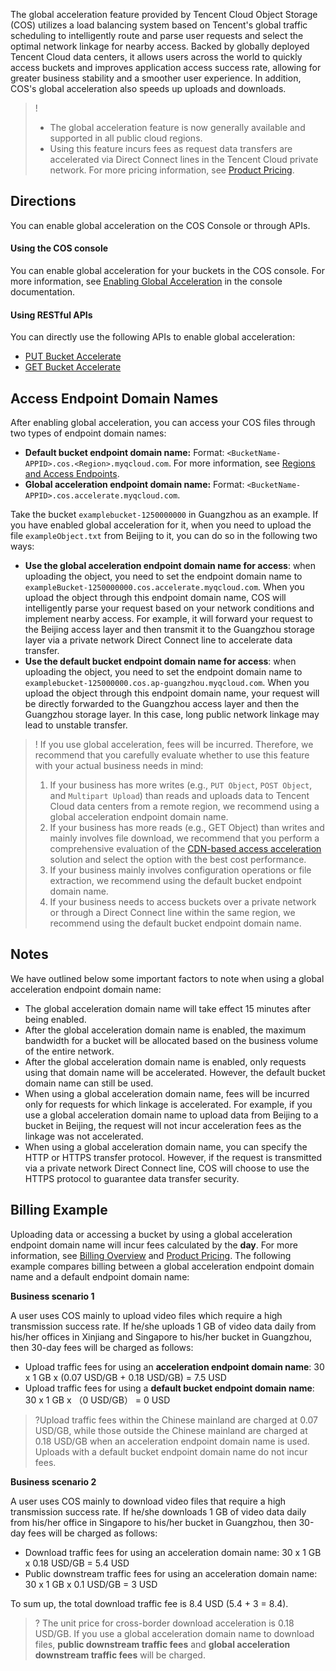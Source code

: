 The global acceleration feature provided by Tencent Cloud Object Storage (COS) utilizes a load balancing system based on Tencent's global traffic scheduling to intelligently route and parse user requests and select the optimal network linkage for nearby access. Backed by globally deployed Tencent Cloud data centers, it allows users across the world to quickly access buckets and improves application access success rate, allowing for greater business stability and a smoother user experience. In addition, COS's global acceleration also speeds up uploads and downloads.

> !
> - The global acceleration feature is now generally available and supported in all public cloud regions.
> - Using this feature incurs fees as request data transfers are accelerated via Direct Connect lines in the Tencent Cloud private network. For more pricing information, see [Product Pricing](https://intl.cloud.tencent.com/pricing/cos).


## Directions

You can enable global acceleration on the COS Console or through APIs.

#### Using the COS console
You can enable global acceleration for your buckets in the COS console. For more information, see [Enabling Global Acceleration](https://intl.cloud.tencent.com/document/product/436/33406) in the console documentation.

#### Using RESTful APIs
You can directly use the following APIs to enable global acceleration:

- [PUT Bucket Accelerate](https://intl.cloud.tencent.com/document/product/436/33411)
- [GET Bucket Accelerate](https://intl.cloud.tencent.com/document/product/436/33412)

## Access Endpoint Domain Names

After enabling global acceleration, you can access your COS files through two types of endpoint domain names:

- **Default bucket endpoint domain name:** Format: `<BucketName-APPID>.cos.<Region>.myqcloud.com`. For more information, see [Regions and Access Endpoints](https://intl.cloud.tencent.com/document/product/436/6224).
- **Global acceleration endpoint domain name:** Format: `<BucketName-APPID>.cos.accelerate.myqcloud.com`.

Take the bucket `examplebucket-1250000000` in Guangzhou as an example. If you have enabled global acceleration for it, when you need to upload the file `exampleObject.txt` from Beijing to it, you can do so in the following two ways:

- **Use the global acceleration endpoint domain name for access**: when uploading the object, you need to set the endpoint domain name to `exampleBucket-1250000000.cos.accelerate.myqcloud.com`. When you upload the object through this endpoint domain name, COS will intelligently parse your request based on your network conditions and implement nearby access. For example, it will forward your request to the Beijing access layer and then transmit it to the Guangzhou storage layer via a private network Direct Connect line to accelerate data transfer.
- **Use the default bucket endpoint domain name for access**: when uploading the object, you need to set the endpoint domain name to `examplebucket-125000000.cos.ap-guangzhou.myqcloud.com`. When you upload the object through this endpoint domain name, your request will be directly forwarded to the Guangzhou access layer and then the Guangzhou storage layer. In this case, long public network linkage may lead to unstable transfer.

>! If you use global acceleration, fees will be incurred. Therefore, we recommend that you carefully evaluate whether to use this feature with your actual business needs in mind:
> 1. If your business has more writes (e.g., `PUT Object`, `POST Object`, and `Multipart Upload`) than reads and uploads data to Tencent Cloud data centers from a remote region, we recommend using a global acceleration endpoint domain name.
> 2. If your business has more reads (e.g., GET Object) than writes and mainly involves file download, we recommend that you perform a comprehensive evaluation of the [CDN-based access acceleration](https://intl.cloud.tencent.com/document/product/436/18668) solution and select the option with the best cost performance.
> 3. If your business mainly involves configuration operations or file extraction, we recommend using the default bucket endpoint domain name.
> 4. If your business needs to access buckets over a private network or through a Direct Connect line within the same region, we recommend using the default bucket endpoint domain name.
> 

## Notes

We have outlined below some important factors to note when using a global acceleration endpoint domain name:

- The global acceleration domain name will take effect 15 minutes after being enabled.
- After the global acceleration domain name is enabled, the maximum bandwidth for a bucket will be allocated based on the business volume of the entire network.
- After the global acceleration domain name is enabled, only requests using that domain name will be accelerated. However, the default bucket domain name can still be used.
- When using a global acceleration domain name, fees will be incurred only for requests for which linkage is accelerated. For example, if you use a global acceleration domain name to upload data from Beijing to a bucket in Beijing, the request will not incur acceleration fees as the linkage was not accelerated.
- When using a global acceleration domain name, you can specify the HTTP or HTTPS transfer protocol. However, if the request is transmitted via a private network Direct Connect line, COS will choose to use the HTTPS protocol to guarantee data transfer security.

## Billing Example

Uploading data or accessing a bucket by using a global acceleration endpoint domain name will incur fees calculated by the **day**. For more information, see [Billing Overview](https://intl.cloud.tencent.com/document/product/436/16871) and [Product Pricing](https://intl.cloud.tencent.com/pricing/cos). The following example compares billing between a global acceleration endpoint domain name and a default endpoint domain name:

**Business scenario 1**

A user uses COS mainly to upload video files which require a high transmission success rate. If he/she uploads 1 GB of video data daily from his/her offices in Xinjiang and Singapore to his/her bucket in Guangzhou, then 30-day fees will be charged as follows:

- Upload traffic fees for using an **acceleration endpoint domain name**: 30 x 1 GB x (0.07 USD/GB + 0.18 USD/GB) = 7.5 USD
- Upload traffic fees for using a **default bucket endpoint domain name**: 30 x 1 GB x （0 USD/GB） = 0 USD

> ?Upload traffic fees within the Chinese mainland are charged at 0.07 USD/GB, while those outside the Chinese mainland are charged at 0.18 USD/GB when an acceleration endpoint domain name is used. Uploads with a default bucket endpoint domain name do not incur fees.

**Business scenario 2**

A user uses COS mainly to download video files that require a high transmission success rate. If he/she downloads 1 GB of video data daily from his/her office in Singapore to his/her bucket in Guangzhou, then 30-day fees will be charged as follows:

- Download traffic fees for using an acceleration domain name: 30 x 1 GB x 0.18 USD/GB = 5.4 USD
- Public downstream traffic fees for using an acceleration domain name: 30 x 1 GB x 0.1 USD/GB = 3 USD

To sum up, the total download traffic fee is 8.4 USD (5.4 + 3 = 8.4).

>? The unit price for cross-border download acceleration is 0.18 USD/GB. If you use a global acceleration domain name to download files, **public downstream traffic fees** and **global acceleration downstream traffic fees** will be charged.
>




